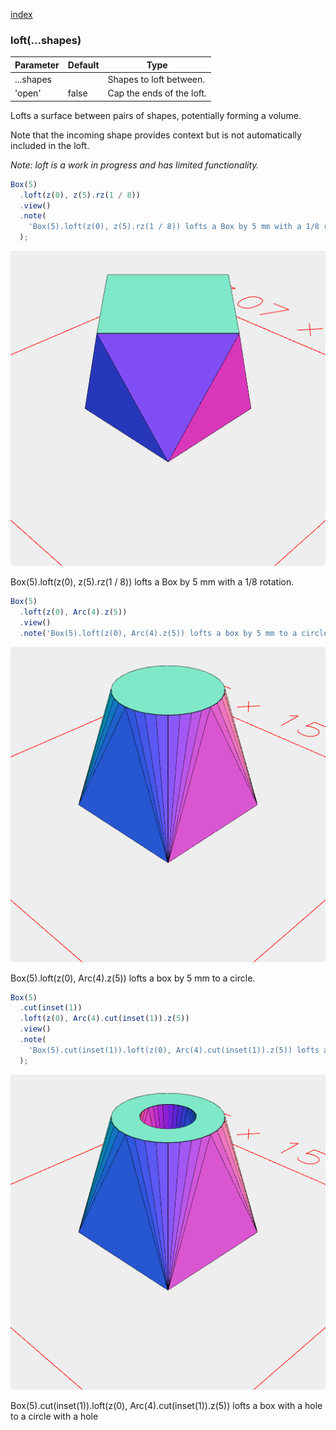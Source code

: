 [index](../../nb/api/index.md)
### loft(...shapes)
Parameter|Default|Type
---|---|---
...shapes||Shapes to loft between.
'open'|false|Cap the ends of the loft.

Lofts a surface between pairs of shapes, potentially forming a volume.

Note that the incoming shape provides context but is not automatically included in the loft.

_Note: loft is a work in progress and has limited functionality._

```JavaScript
Box(5)
  .loft(z(0), z(5).rz(1 / 8))
  .view()
  .note(
    'Box(5).loft(z(0), z(5).rz(1 / 8)) lofts a Box by 5 mm with a 1/8 rotation.'
  );
```

![Image](loft.md.0.png)

Box(5).loft(z(0), z(5).rz(1 / 8)) lofts a Box by 5 mm with a 1/8 rotation.

```JavaScript
Box(5)
  .loft(z(0), Arc(4).z(5))
  .view()
  .note('Box(5).loft(z(0), Arc(4).z(5)) lofts a box by 5 mm to a circle.');
```

![Image](loft.md.1.png)

Box(5).loft(z(0), Arc(4).z(5)) lofts a box by 5 mm to a circle.

```JavaScript
Box(5)
  .cut(inset(1))
  .loft(z(0), Arc(4).cut(inset(1)).z(5))
  .view()
  .note(
    'Box(5).cut(inset(1)).loft(z(0), Arc(4).cut(inset(1)).z(5)) lofts a box with a hole to a circle with a hole'
  );
```

![Image](loft.md.2.png)

Box(5).cut(inset(1)).loft(z(0), Arc(4).cut(inset(1)).z(5)) lofts a box with a hole to a circle with a hole
